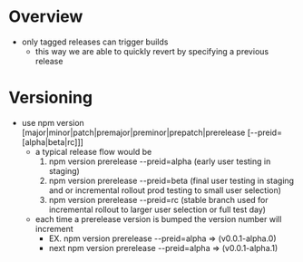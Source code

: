 # Overview
- only tagged releases can trigger builds
    - this way we are able to quickly revert by specifying a previous release

# Versioning
- use npm version [major|minor|patch|premajor|preminor|prepatch|prerelease [--preid=[alpha|beta|rc]]]
    - a typical release flow would be
        1. npm version prerelease --preid=alpha (early user testing in staging)
        2. npm version prerelease --preid=beta (final user testing in staging and or incremental rollout prod testing to small user selection)
        3. npm version prerelease --preid=rc (stable branch used for incremental rollout to larger user selection or full test day)
    - each time a prerelease version is bumped the version number will increment
        - EX. npm version prerelease --preid=alpha => (v0.0.1-alpha.0)
        - next npm version prerelease --preid=alpha => (v0.0.1-alpha.1)